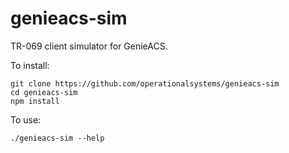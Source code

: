# genieacs-sim

TR-069 client simulator for GenieACS.

To install:

    git clone https://github.com/operationalsystems/genieacs-sim
    cd genieacs-sim
    npm install

To use:

    ./genieacs-sim --help
